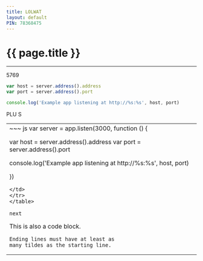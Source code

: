 ```yaml
---
title: LOLWAT
layout: default
PIN: 78368475
---
```


# {{ page.title }}

-------

5769
~~~ js
var host = server.address().address
var port = server.address().port

console.log('Example app listening at http://%s:%s', host, port)
~~~

PLU S

<table>
<tr>
<td markdown="1">
~~~ js
var server = app.listen(3000, function () {

  var host = server.address().address
  var port = server.address().port

  console.log('Example app listening at http://%s:%s', host, port)

})
~~~
</td>
</tr>
</table>

next

~~~~~~
This is also a code block.
~~~
Ending lines must have at least as
many tildes as the starting line.
~~~~~~~~~~~~


  
  
